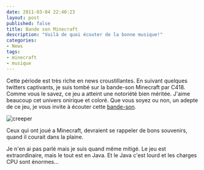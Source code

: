 ```yaml
---
date: 2011-03-04 22:40:23
layout: post
published: false
title: Bande son Minecraft
description: "Voilà de quoi écouter de la bonne musique!"
categories:
- News
tags:
- minecraft
- musique
---
```


Cette période est très riche en news croustillantes. En suivant quelques twitters captivants, je suis tombé sur la bande-son Minecraft par C418. Comme vous le savez, ce jeu a atteint une notoriété bien méritée. J'aime beaucoup cet univers onirique et coloré. Que vous soyez ou non, un adepte de ce jeu, je vous invite à écouter cette [bande-son](http://c418.bandcamp.com/album/minecraft-volume-alpha).

<img class="imgcenter" alt="creeper" src="http://linuxien.legtux.org/uploads/images/2011/03/creeper.jpg">

Ceux qui ont joué a Minecraft, devraient se rappeler de bons souvenirs, quand il courait dans la plaine.

Je n'en ai pas parlé mais je suis quand même mitigé. Le jeu est extraordinaire, mais le tout est en Java. Et le Java c'est lourd et les charges CPU sont énormes...
